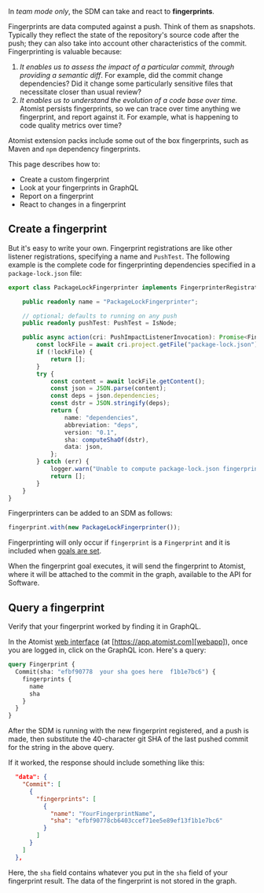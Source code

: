 
In _team mode only_, the SDM can take and react to **fingerprints**.

Fingerprints are data computed against a push. Think of them as
snapshots. Typically they reflect the state of the repository's source
code after the push; they can also take into account other
characteristics of the commit. Fingerprinting is valuable because:

1.  *It enables us to assess the impact of a particular commit,
    through providing a semantic diff*. For example, did the commit
    change dependencies? Did it change some particularly sensitive
    files that necessitate closer than usual review?
2.  *It enables us to understand the evolution of a code base over
    time.* Atomist persists fingerprints, so we can trace over time
    anything we fingerprint, and report against it. For example, what
    is happening to code quality metrics over time?

Atomist extension packs include some out of the box fingerprints, such as Maven and
`npm` dependency fingerprints. 

This page describes how to:
*   Create a custom fingerprint
*   Look at your fingerprints in GraphQL
*   Report on a fingerprint
*   React to changes in a fingerprint

## Create a fingerprint

But it's easy to write your
own. Fingerprint registrations are like other listener registrations,
specifying a name and `PushTest`. The following example is the
complete code for fingerprinting dependencies specified in a
`package-lock.json` file:

```typescript
export class PackageLockFingerprinter implements FingerprinterRegistration {

    public readonly name = "PackageLockFingerprinter";

    // optional; defaults to running on any push
    public readonly pushTest: PushTest = IsNode;

    public async action(cri: PushImpactListenerInvocation): Promise<FingerprinterResult> {
        const lockFile = await cri.project.getFile("package-lock.json");
        if (!lockFile) {
            return [];
        }
        try {
            const content = await lockFile.getContent();
            const json = JSON.parse(content);
            const deps = json.dependencies;
            const dstr = JSON.stringify(deps);
            return {
                name: "dependencies",
                abbreviation: "deps",
                version: "0.1",
                sha: computeShaOf(dstr),
                data: json,
            };
        } catch (err) {
            logger.warn("Unable to compute package-lock.json fingerprint: %s", err.message);
            return [];
        }
    }
}
```

Fingerprinters can be added to an SDM as follows:

```typescript
fingerprint.with(new PackageLockFingerprinter());
```

Fingerprinting will only occur if `fingerprint` is a  `Fingerprint` and it is included when [goals are set][set-goals].

When the fingerprint goal executes, it will send the fingerprint to Atomist, where it will be attached to the commit in the graph,
available to the API for Software.

[set-goals]: set-goals.md (Setting Goals)

## Query a fingerprint

Verify that your fingerprint worked by finding it in GraphQL.

In the Atomist [web interface][webapp] (at [https://app.atomist.com][webapp]), once you are logged in, click on the GraphQL icon. Here's a query:

``` graphql
query Fingerprint {
  Commit(sha: "efbf90778  your sha goes here  f1b1e7bc6") {
    fingerprints {
      name
      sha
    }
  }
}
```

[webapp]: https://app.atomist.com

After the SDM is running with the new fingerprint registered, and a push is made, then substitute the 40-character git SHA of the last pushed commit
for the string in the above query.

If it worked, the response should include something like this:

```json
  "data": {
    "Commit": [
      {
        "fingerprints": [
          {
            "name": "YourFingerprintName",
            "sha": "efbf90778cb6403ccef71ee5e89ef13f1b1e7bc6"
          }
        ]
      }
    ]
  },
```

Here, the `sha` field contains whatever you put in the `sha` field of your fingerprint result. The data of the fingerprint is not stored in the graph.

[dashboard]: ../user/dashboard.md (About the Atomist Dashboard)

